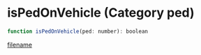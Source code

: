 # isPedOnVehicle (Category ped)

```js
function isPedOnVehicle(ped: number): boolean
```

[filename](isPedOnVehicle_m.md ':include')